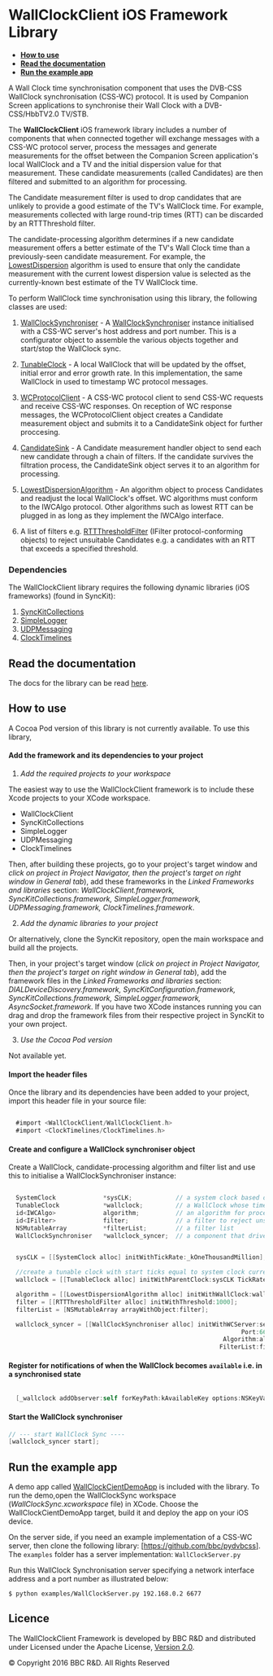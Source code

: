 # WallClockClient iOS Framework Library

* **[How to use](#how-to-use)**
* **[Read the documentation](#read-the-documentation)**
* **[Run the example app](#run-the-example-app)**

A Wall Clock time synchronisation component that uses the DVB-CSS WallClock synchronisation (CSS-WC) protocol. It is used by Companion Screen applications to synchronise their Wall Clock with a DVB-CSS/HbbTV2.0 TV/STB.

The **WallClockClient** iOS framework library includes a number of components that when connected together will exchange messages with a CSS-WC protocol server, process the messages and generate measurements for the offset between the Companion Screen application's local WallClock and a TV and the initial dispersion value for that measurement. These candidate measurements (called Candidates) are then filtered and submitted to an algorithm for processing.

The Candidate measurement filter is used to drop candidates that are unlikely to provide a good estimate of the TV's WallClock time. For example, measurements  collected with large round-trip times (RTT) can be discarded by an RTTThreshold filter.

The candidate-processing algorithm determines if a new candidate measurement offers a better estimate of the TV's Wall Clock time than a previously-seen candidate measurement. For example, the [LowestDispersion](WallClockClient/WallClockClient/LowestDispersionAlgorithm.h) algorithm is used to ensure that only the candidate measurement with the current lowest dispersion value is selected as the currently-known best estimate of the TV WallClock time.


To perform WallClock time synchronisation using this library, the following classes are used:

1. [WallClockSynchroniser](WallClockClient/WallClockClient/WallClockSynchroniser.h) - A [WallClockSynchroniser](WallClockClient/WallClockClient/WallClockSynchroniser.h) instance initialised with a CSS-WC server's host address and port number.
  This is a configurator object to assemble the various objects together and start/stop the WallClock sync.

2. [TunableClock](https://github.com/bbc/dvbcss-synckit-ios/blob/master/src/ClockTimelines/ClockTimelines/TunableClock.h) -  A local WallClock that will be updated by the offset, initial error and error growth rate. In this implementation, the same WallClock in used to timestamp WC protocol
   messages.
3. [WCProtocolClient](WallClockClient/WallClockClient/WCProtocolClient.h) - A CSS-WC protocol client to send CSS-WC requests and receive CSS-WC responses.
   On reception of WC response messages, the WCProtocolClient object creates a Candidate
     measurement object and submits it to a CandidateSink object for further proccesing.

4. [CandidateSink](WallClockClient/WallClockClient/CandidateSink.h) - A Candidate measurement handler object to send each new candidate through a chain of filters. If the candidate survives the filtration process, the CandidateSink object serves it to an algorithm for processing.

5. [LowestDispersionAlgorithm](WallClockClient/WallClockClient/LowestDispersionAlgorithm.h) - An algorithm object to process Candidates and readjust the local WallClock's offset. WC
   algorithms must conform to the IWCAlgo protocol. Other algorithms such as lowest RTT can be plugged in as long as they implement the IWCAlgo interface.

6. A list of filters e.g. [RTTThresholdFilter](WallClockClient/WallClockClient/RTTThresholdFilter.h) (IFilter protocol-conforming objects) to reject unsuitable Candidates e.g. a candidates with an RTT that exceeds a specified threshold.

### Dependencies
The WallClockClient library requires the following dynamic libraries (iOS frameworks) (found in SyncKit):

1. [SyncKitCollections](../SyncKitCollections)
2. [SimpleLogger](../SimpleLogger)
3. [UDPMessaging](../UDPMessaging)
4. [ClockTimelines](../ClockTimelines)



## Read the documentation
The docs for the library can be read [here](WallClockClient/docs/index.html).

## How to use

A Cocoa Pod version of this library is not currently available. To use this library,

#### Add the framework and its dependencies to your project

1. *Add the required projects to your workspace*

  The easiest way to use the WallClockClient framework is to include these Xcode projects to your XCode workspace.
  * WallClockClient
  * SyncKitCollections
  * SimpleLogger
  * UDPMessaging
  * ClockTimelines
  
  Then, after building these projects, go to your project's target window and *click on project in Project Navigator, then the project's target on right window in General tab*), add these frameworks in the *Linked Frameworks and libraries* section: *WallClockClient.framework, SyncKitCollections.framework, SimpleLogger.framework, UDPMessaging.framework, ClockTimelines.framework*.

2. *Add the dynamic libraries to your project*

  Or alternatively, clone the SyncKit repository, open the main workspace and build all the projects.
  
  Then, in your project's target window (*click on project in Project Navigator, then the project's target on right window in General tab*), add the framework files in the *Linked Frameworks and libraries* section: *DIALDeviceDiscovery.framework, SyncKitConfiguration.framework, SyncKitCollections.framework, SimpleLogger.framework, AsyncSocket.framework*.
  If you have two XCode instances running you can drag and drop the framework files from their respective project in SyncKit to your own project.

3. *Use the Cocoa Pod version*

  Not available yet.

#### Import the header files

Once the library and its dependencies have been added to your project, import this header file in your source file:

```objective-c

  #import <WallClockClient/WallClockClient.h>
  #import <ClockTimelines/ClockTimelines.h>

```
#### Create and configure a WallClock synchroniser object

Create a WallClock, candidate-processing algorithm and filter list and use this to initialise a WallClockSynchroniser instance:

```objective-c

  SystemClock             *sysCLK;            // a system clock based on this device monotonic time
  TunableClock            *wallclock;         // a WallClock whose time will be synchronised using the WC protocol
  id<IWCAlgo>             algorithm;          // an algorithm for processing candidate measurements
  id<IFilter>             filter;             // a filter to reject unsuitable candidate measurements
  NSMutableArray          *filterList;        // a filter list
  WallClockSynchroniser   *wallclock_syncer;  // a component that drives our time synchronisation


  sysCLK = [[SystemClock alloc] initWithTickRate:_kOneThousandMillion];

  //create a tunable clock with start ticks equal to system clock current ticks and same tick rate as the system clock.
  wallclock = [[TunableClock alloc] initWithParentClock:sysCLK TickRate:_kOneThousandMillion Ticks:0];

  algorithm = [[LowestDispersionAlgorithm alloc] initWithWallClock:wallclock];
  filter = [[RTTThresholdFilter alloc] initWithThreshold:1000];
  filterList = [NSMutableArray arrayWithObject:filter];

  wallclock_syncer = [[WallClockSynchroniser alloc] initWithWCServer:serverAddress
                                                                Port:6677 WallClock:wallclock
                                                           Algorithm:algorithm
                                                          FilterList:filterList];

```

#### Register for notifications of when the WallClock becomes `available` i.e. in a synchronised state

```objective-c

  [_wallclock addObserver:self forKeyPath:kAvailableKey options:NSKeyValueObservingOptionOld | NSKeyValueObservingOptionNew context:WallClockContext];


```

#### Start the WallClock synchroniser

```objective-c
// --- start WallClock Sync ----
[wallclock_syncer start];


```


## Run the example app
A demo app called [WallClockCientDemoApp](WallClockCientDemoApp/) is included with the library. To run the demo,open the WallClockSync workspace (*WallClockSync.xcworkspace* file) in XCode. Choose the WallClockCientDemoApp target, build it and deploy the app on your iOS device.

On the server side, if you need an example implementation of a CSS-WC server, then clone the following library:
[https://github.com/bbc/pydvbcss]. The `examples` folder has a server implementation: `WallClockServer.py`

Run this WallClock Synchronisation server specifying a network interface address and a port number as illustrated below:

```
$ python examples/WallClockServer.py 192.168.0.2 6677
```


## Licence

The WallClockClient Framework is developed by BBC R&D and distributed under Licensed under the Apache License, [Version 2.0](http://www.apache.org/licenses/LICENSE-2.0).

© Copyright 2016 BBC R&D. All Rights Reserved
